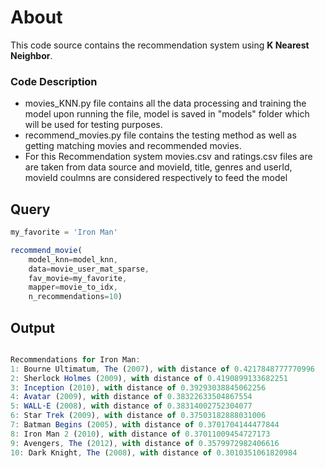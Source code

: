# About
This code source contains the recommendation system using **K Nearest Neighbor**.
### Code Description
* movies_KNN.py file contains all the data processing and training the model upon running the file, model is saved in "models" folder which will be used for testing purposes.
* recommend_movies.py file contains the testing method as well as getting matching movies and recommended movies.
* For this Recommendation system movies.csv and ratings.csv files are are taken from data source and movieId, title, genres and userId, movieId coulmns are considered respectively to feed the model
## Query
```javascript
my_favorite = 'Iron Man'

recommend_movie(
    model_knn=model_knn,
    data=movie_user_mat_sparse,
    fav_movie=my_favorite,
    mapper=movie_to_idx,
    n_recommendations=10)
```
## Output

```javascript

Recommendations for Iron Man:
1: Bourne Ultimatum, The (2007), with distance of 0.4217848777770996
2: Sherlock Holmes (2009), with distance of 0.4190899133682251
3: Inception (2010), with distance of 0.39293038845062256
4: Avatar (2009), with distance of 0.38322633504867554
5: WALL·E (2008), with distance of 0.38314002752304077
6: Star Trek (2009), with distance of 0.37503182888031006
7: Batman Begins (2005), with distance of 0.3701704144477844
8: Iron Man 2 (2010), with distance of 0.37011009454727173
9: Avengers, The (2012), with distance of 0.3579972982406616
10: Dark Knight, The (2008), with distance of 0.3010351061820984
```
